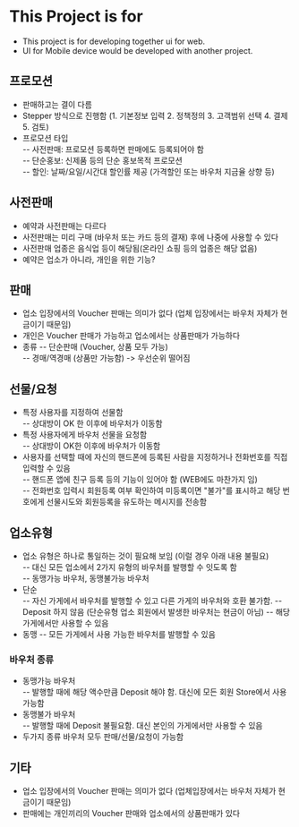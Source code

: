 # This Project is for  

- This project is for developing together ui for web.
- UI for Mobile device would be developed with another project.

## 프로모션  

- 판매하고는 결이 다름  
- Stepper 방식으로 진행함 (1. 기본정보 입력 2. 정책정의 3. 고객범위 선택 4. 결제  5. 검토)
- 프로모션 타입  
-- 사전판매: 프로모션 등록하면 판매에도 등록되어야 함  
-- 단순홍보: 신제품 등의 단순 홍보목적 프로모션  
-- 할인: 날짜/요일/시간대 할인률 제공 (가격할인 또는 바우처 지금율 상향 등)  

## 사전판매  

- 예약과 사전판매는 다르다  
- 사전판매는 미리 구매 (바우처 또는 카드 등의 결재) 후에 나중에 사용할 수 있다  
- 사전판매 업종은 음식업 등이 해당됨(온라인 쇼핑 등의 업종은 해당 없음)  
- 예약은 업소가 아니라, 개인을 위한 기능?  

## 판매  

- 업소 입장에서의 Voucher 판매는 의미가 없다 (업체 입장에서는 바우처 자체가 현금이기 때문임)  
- 개인은 Voucher 판매가 가능하고 업소에서는 상품판매가 가능하다  
- 종류 
-- 단순판매 (Voucher, 상품 모두 가능)  
-- 경매/역경매 (상품만 가능함)  -> 우선순위 떨어짐  

## 선물/요청
- 특정 사용자를 지정하여 선물함  
-- 상대방이 OK 한 이후에 바우처가 이동함  
- 특정 사용자에게 바우처 선물을 요청함  
-- 상대방이 OK한 이후에 바우처가 이동함  
- 사용자를 선택할 때에 자신의 핸드폰에 등록된 사람을 지정하거나 전화번호를 직접 입력할 수 있음  
-- 핸드폰 앱에 친구 등록 등의 기능이 있어야 함 (WEB에도 마찬가지 임)  
-- 전화번호 입력시 회원등록 여부 확인하여 미등록이면 "불가"를 표시하고 해당 번호에게 선물시도와 회원등록을 유도하는 메시지를 전송함  


## 업소유형

- 업소 유형은 하나로 통일하는 것이 필요해 보임 (이럴 경우 아래 내용 불필요)  
-- 대신 모든 업소에서 2가지 유형의 바우처를 발행할 수 잇도록 함  
-- 동맹가능 바우처, 동맹불가능 바우처  
- 단순  
-- 자신 가게에서 바우처를 발행할 수 있고 다른 가게의 바우처와 호환 불가함. 
-- Deposit 하지 않음 (단순유형 업소 회원에서 발생한 바우처는 현금이 아님)
-- 해당 가게에서만 사용할 수 있음  
- 동맹
-- 모든 가게에서 사용 가능한 바우처를 발행할 수 있음

### 바우처 종류
- 동맹가능 바우처  
-- 발행할 때에 해당 액수만큼 Deposit 해야 함. 대신에 모든 회원 Store에서 사용 가능함  
- 동맹불가 바우처  
-- 발행할 때에 Deposit 불필요함. 대신 본인의 가게에서만 사용할 수 있음  
- 두가지 종류 바우처 모두 판매/선물/요청이 가능함  
  
## 기타

- 업소 입장에서의 Voucher 판매는 의미가 없다 (업체입장에서는 바우처 자체가 현금이기 때문임)
- 판매에는 개인끼리의 Voucher 판매와 업소에서의 상품판매가 있다  

